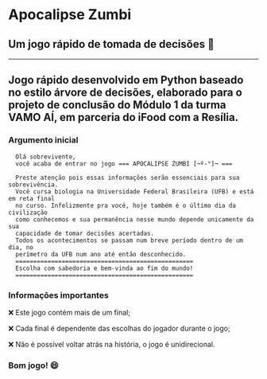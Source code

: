 # Apocalipse Zumbi
## Um jogo rápido de tomada de decisões 🎯
---
Jogo rápido desenvolvido em Python baseado no estilo árvore de decisões, elaborado para o projeto de conclusão do Módulo 1 da turma VAMO AÍ, em parceria do iFood com a Resília.
---
### Argumento inicial
      Olá sobrevivente, 
      você acaba de entrar no jogo === APOCALIPSE ZUMBI [¬º-°]¬ ===

      Preste atenção pois essas informações serão essenciais para sua sobrevivência.
      Você cursa biologia na Universidade Federal Brasileira (UFB) e está em reta final 
      no curso. Infelizmente pra você, hoje também é o último dia da civilização 
      como conhecemos e sua permanência nesse mundo depende unicamente da sua 
      capacidade de tomar decisões acertadas.
      Todos os acontecimentos se passam num breve período dentro de um dia, no 
      perímetro da UFB num ano até então desconhecido. 
      ==================================================
      Escolha com sabedoria e bem-vinda ao fim do mundo!
      ==================================================

### Informações importantes
❌ Este jogo contém mais de um final;

❌ Cada final é dependente das escolhas do jogador durante o jogo;

❌ Não é possível voltar atrás na história, o jogo é unidirecional.

### Bom jogo! :smile:

